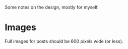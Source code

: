 Some notes on the design, mostly for myself.

Images
======

Full images for posts should be 600 pixels wide (or less).